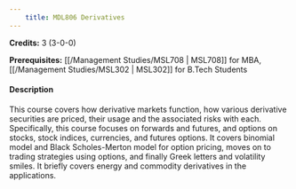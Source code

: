 ```yaml
---
    title: MDL806 Derivatives
---
```

**Credits:** 3 (3-0-0)



**Prerequisites:** [[/Management Studies/MSL708 | MSL708]] for MBA, [[/Management Studies/MSL302 | MSL302]] for B.Tech Students

#### Description 
This course covers how derivative markets function, how various derivative securities are priced, their usage and the associated risks with each. Specifically, this course focuses on forwards and futures, and options on stocks, stock indices, currencies, and futures options. It covers binomial model and Black Scholes-Merton model for option pricing, moves on to trading strategies using options, and finally Greek letters and volatility smiles. It briefly covers energy and commodity derivatives in the applications.